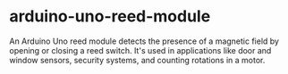 # arduino-uno-reed-module
An Arduino Uno reed module detects the presence of a magnetic field by opening or closing a reed switch. It's used in applications like door and window sensors, security systems, and counting rotations in a motor.
